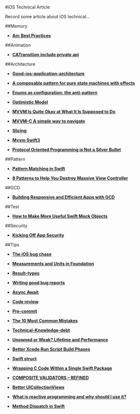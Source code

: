 

#iOS Technical Article

Record some article about iOS technical...

##Memory 

* [**Arc Best Practices**](http://amattn.com/p/arc_best_practices.html)

##Animation

* [**CATransition include private api**](http://iphonedevwiki.net/index.php/CATransition)

##Architecture 

* [**Good-ios-application-architecture**](http://slideslive.com/38897361/good-ios-application-architecture-en)

* [**A composable pattern for pure state machines with effects**](https://gist.github.com/andymatuschak/d5f0a8730ad601bcccae97e8398e25b2)

* [**Enums as configuration: the anti-pattern**](
http://www.jessesquires.com/enums-as-configs/)

* [**Optimistic Model**](
https://stanfy.com/blog/do-not-let-your-user-see-spinners/)

* [**MVVM Is Quite Okay at What It Is Supposed to Do**](
http://christiantietze.de/posts/2016/08/mvvm-is-okay-for-what-it-does/)

* [**MVVM-C A simple way to navigate**](
http://tech.trivago.com/2016/08/26/mvvm-c-a-simple-way-to-navigate//)

* [**Slicing**](http://khanlou.com/2016/10/slicing/)

* [**Mvvm Swift3**](http://www.bensnider.com/refactoring-an-mvvm-app-to-swift-3.html)

* [**Protocol Oriented Programming is Not a Silver Bullet**](http://chris.eidhof.nl/post/protocol-oriented-programming/)

##Pattern

* [**Pattern Matching in Swift**](https://www.raywenderlich.com/134844/pattern-matching-in-swift)

* [**8 Patterns to Help You Destroy Massive View Controller**](http://khanlou.com/2014/09/8-patterns-to-help-you-destroy-massive-view-controller/)

##GCD

* [**Building Responsive and Efficient Apps with GCD**](https://developer.apple.com/videos/play/wwdc2015/718/)

##Test

* [**How to Make More Useful Swift Mock Objects**](http://qualitycoding.org/swift-mock-objects/)

##Security

* [**Kicking Off App Security**](http://blog.prolificinteractive.com/2016/11/15/kicking-off-app-security/)

##Tips

* [**The iOS bug chase**](http://allegro.tech/2016/08/the-ios-bug-chase.html)

* [**Measurements and Units in Foundation**](https://oleb.net/blog/2016/07/measurements-and-units/)

* [**Result-types**](http://www.cocoawithlove.com/blog/2016/08/21/result-types-part-one.html)

* [**Writing good bug reports**](https://pspdfkit.com/blog/2016/writing-good-bug-reports/)

* [**Async Await**](http://khanlou.com/2016/09/async-await/)

* [**Code review**](http://www.slideshare.net/nnja/how-to-successfully-grow-a-code-review-culture?utm_campaign=CodeTengu&utm_medium=web&utm_source=CodeTengu_63)

* [**Pre-commit**](http://pre-commit.com/?utm_campaign=CodeTengu&utm_medium=web&utm_source=CodeTengu_63)

* [**The 10 Most Common Mistakes**](https://www.toptal.com/ios/top-ios-development-mistakes)

* [**Technical-Knowledge-debt**](http://modocache.io/technical-knowledge-debt)

* [**Unowned or Weak? Lifetime and Performance**](https://www.uraimo.com/2016/10/27/unowned-or-weak-lifetime-and-performance/)

* [**Better Xcode Run Script Build Phases**](http://www.mokacoding.com/blog/better-build-phase-scripts/)

* [**Swift struct**](https://ninjapro.wordpress.com/2016/10/28/should-i-use-struct-in-swift/)

* [**Wrapping C Code Within a Single Swift Package**](http://www.bensnider.com/wrapping-c-code-within-a-single-swift-package.html)

* [**COMPOSITE VALIDATORS – REFINED**](https://owensd.io/2016/11/28/composite-validators-refined/)

* [**Better UICollectionViews**](https://www.raywenderlich.com/147162/iglistkit-tutorial-better-uicollectionviews)

* [**What is reactive programming and why should I use it?**](https://www.cocoawithlove.com/blog/reactive-programming-what-and-why.html)

* [**Method Dispatch in Swift**](https://www.raizlabs.com/dev/2016/12/swift-method-dispatch/)
